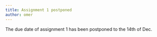 ```yaml
---
title: Assignment 1 postponed
author: omer
---
```


The due date of assignment 1 has been postponed to the 14th of Dec.
